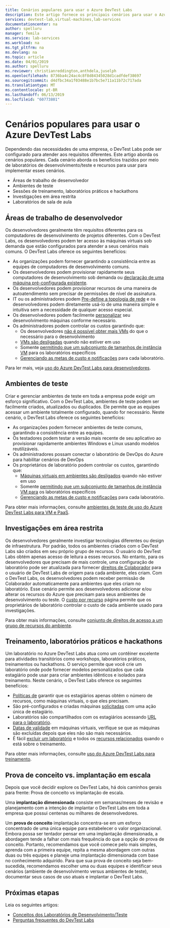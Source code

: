 ```yaml
---
title: Cenários populares para usar o Azure DevTest Labs
description: Este artigo fornece os principais cenários para usar o Azure DevTest Labs e dois caminhos gerais para começar a usar o serviço em sua organização.
services: devtest-lab,virtual-machines,lab-services
documentationcenter: na
author: spelluru
manager: femila
ms.service: lab-services
ms.workload: na
ms.tgt_pltfrm: na
ms.devlang: na
ms.topic: article
ms.date: 04/01/2019
ms.author: spelluru
ms.reviewer: christianreddington,anthdela,juselph
ms.openlocfilehash: 8736ba4c24ac4c8f8d84345028d1cadfdef38697
ms.sourcegitcommit: d4dfbc34a1f03488e1b7bc5e711a11b72c717ada
ms.translationtype: MT
ms.contentlocale: pt-BR
ms.lasthandoff: 06/13/2019
ms.locfileid: "60773801"
---
```

# <a name="popular-scenarios-for-using-azure-devtest-labs"></a>Cenários populares para usar o Azure DevTest Labs
Dependendo das necessidades de uma empresa, o DevTest Labs pode ser configurado para atender aos requisitos diferentes.  Este artigo aborda os cenários populares. Cada cenário aborda os benefícios trazidos por meio de laboratórios de desenvolvimento/teste e recursos para usar para implementar esses cenários.  

- Áreas de trabalho de desenvolvedor
- Ambientes de teste
- Sessões de treinamento, laboratórios práticos e hackathons
- Investigações em área restrita
- Laboratórios de sala de aula

## <a name="developer-desktops"></a>Áreas de trabalho de desenvolvedor
Os desenvolvedores geralmente têm requisitos diferentes para os computadores de desenvolvimento de projetos diferentes. Com o DevTest Labs, os desenvolvedores podem ter acesso às máquinas virtuais sob demanda que estão configurados para atender a seus cenários mais comuns. O DevTest Labs oferece os seguintes benefícios:

- As organizações podem fornecer garantindo a consistência entre as equipes de computadores de desenvolvimento comuns.
- Os desenvolvedores podem provisionar rapidamente seus computadores de desenvolvimento sob demanda ou [declaração de uma máquina pré-configurada existente](devtest-lab-add-claimable-vm.md).
- Os desenvolvedores podem provisionar recursos de uma maneira de autoatendimento sem precisar de permissões de nível de assinatura.
- IT ou os administradores podem [Pre-define a topologia de rede](devtest-lab-configure-vnet.md) e os desenvolvedores podem diretamente usá-lo de uma maneira simple e intuitiva sem a necessidade de qualquer acesso especial.
- Os desenvolvedores podem facilmente [personalizar](devtest-lab-add-vm.md#add-an-existing-artifact-to-a-vm) seu desenvolvimento máquinas conforme necessário.
- Os administradores podem controlar os custos garantindo que:
    - Os desenvolvedores [não é possível obter mais VMs](devtest-lab-set-lab-policy.md#set-virtual-machines-per-user) do que o necessário para o desenvolvimento
    - [VMs são desligadas](devtest-lab-set-lab-policy.md#set-auto-shutdown) quando não estiver em uso
    - Somente [permitindo que um subconjunto de tamanhos de instância VM](devtest-lab-set-lab-policy.md#set-allowed-virtual-machine-sizes) para os laboratórios específicos
    - [Gerenciando as metas de custo e notificações](devtest-lab-configure-cost-management.md) para cada laboratório.

Para ler mais, veja [uso do Azure DevTest Labs para desenvolvedores](devtest-lab-developer-lab.md). 

## <a name="test-environments"></a>Ambientes de teste
Criar e gerenciar ambientes de teste em toda a empresa pode exigir um esforço significativo. Com o DevTest Labs, ambientes de teste podem ser facilmente criados, atualizados ou duplicados. Ele permite que as equipes acessar um ambiente totalmente configurado, quando for necessário. Neste cenário, o DevTest Labs oferece os seguintes benefícios:

- As organizações podem fornecer ambientes de teste comuns, garantindo a consistência entre as equipes.
- Os testadores podem testar a versão mais recente de seu aplicativo ao provisionar rapidamente ambientes Windows e Linux usando modelos reutilizáveis.
- Os administradores possam conectar o laboratório de DevOps do Azure para habilitar cenários de DevOps
- Os proprietários de laboratório podem controlar os custos, garantindo que:
    - [Máquinas virtuais em ambientes são desligados](devtest-lab-set-lab-policy.md#set-auto-shutdown) quando não estiver em uso
    - Somente [permitindo que um subconjunto de tamanhos de instância VM para](devtest-lab-set-lab-policy.md#set-allowed-virtual-machine-sizes) os laboratórios específicos
    - [Gerenciando as metas de custo e notificações](devtest-lab-configure-cost-management.md) para cada laboratório.

Para obter mais informações, consulte [ambientes de teste de uso do Azure DevTest Labs para VM e PaaS](devtest-lab-test-env.md).

## <a name="sandboxed-investigations"></a>Investigações em área restrita
Os desenvolvedores geralmente investigar tecnologias diferentes ou design de infraestrutura. Por padrão, todos os ambientes criados com o DevTest Labs são criados em seu próprio grupo de recursos. O usuário do DevTest Labs obtém apenas acesso de leitura a esses recursos. No entanto, para os desenvolvedores que precisam de mais controle, uma configuração de laboratório pode ser atualizada para fornecer [direitos de Colaborador](https://azure.microsoft.com/updates/azure-devtest-labs-view-and-set-access-rights-to-an-environment-rg/) para o usuário de DevTest Labs de origem para cada ambiente, eles criam.  Com o DevTest Labs, os desenvolvedores podem receber permissão de Colaborador automaticamente para ambientes que eles criam no laboratório.  Esse cenário permite aos desenvolvedores adicionar e/ou alterar os recursos do Azure que precisam para seus ambientes de desenvolvimento ou teste. O [custo por recurso](devtest-lab-configure-cost-management.md#view-cost-by-resource) página permite que os proprietários de laboratório controlar o custo de cada ambiente usado para investigações.

Para obter mais informações, consulte [conjunto de direitos de acesso a um grupo de recursos do ambiente](https://aka.ms/dtl-sandbox).

## <a name="trainings-hands-on-labs-and-hackathons"></a>Treinamento, laboratórios práticos e hackathons 
Um laboratório no Azure DevTest Labs atua como um contêiner excelente para atividades transitórios como workshops, laboratórios práticos, treinamentos ou hackathons.  O serviço permite que você crie um laboratório onde pode fornecer modelos personalizados que cada estagiário pode usar para criar ambientes idênticos e isolados para treinamento. Neste cenário, o DevTest Labs oferece os seguintes benefícios:

- [Políticas de](devtest-lab-set-lab-policy.md) garantir que os estagiários apenas obtém o número de recursos, como máquinas virtuais, o que eles precisam.
- São pré-configurados e criadas máquinas [solicitadas](devtest-lab-add-claimable-vm.md) com uma ação única de estagiário.
- Laboratórios são compartilhados com os estagiários acessando [URL para o laboratório](devtest-lab-faq.md#how-do-i-share-a-direct-link-to-my-lab).
- [Datas de validade](devtest-lab-add-vm.md#steps-to-add-a-vm-to-a-lab-in-azure-devtest-labs) em máquinas virtuais, verifique se que as máquinas são excluídas depois que eles não são mais necessários.
- É fácil [excluir um laboratório](devtest-lab-delete-lab-vm.md#delete-a-lab) e todos os [recursos relacionados](devtest-lab-faq.md#how-do-i-automate-the-process-of-deleting-all-the-vms-in-my-lab) quando o está sobre o treinamento.

Para obter mais informações, consulte [uso do Azure DevTest Labs para treinamento](devtest-lab-training-lab.md).  

## <a name="proof-of-concept-vs-scaled-deployment"></a>Prova de conceito vs. implantação em escala
Depois que você decidir explore os DevTest Labs, há dois caminhos gerais para frente: Prova de conceito vs implantação de escala.  

Uma **implantação dimensionada** consiste em semanas/meses de revisão e planejamento com a intenção de implantar o DevTest Labs em toda a empresa que possui centenas ou milhares de desenvolvedores.

Um **prova de conceito** implantação concentra-se em um esforço concentrado de uma única equipe para estabelecer o valor organizacional. Embora possa ser tentador pensar em uma implantação dimensionada, a abordagem tende a falhar com mais frequência do que a opção de prova de conceito. Portanto, recomendamos que você comece pelo mais simples, aprenda com a primeira equipe, repita a mesma abordagem com outras duas ou três equipes e planeje uma implantação dimensionada com base no conhecimento adquirido. Para que sua prova de conceito seja bem-sucedida, recomendamos escolher uma ou duas equipes e identificar seus cenários (ambiente de desenvolvimento versus ambientes de teste), documentar seus casos de uso atuais e implantar o DevTest Labs.

## <a name="next-steps"></a>Próximas etapas
Leia os seguintes artigos:

- [Conceitos dos Laboratórios de Desenvolvimento/Teste](devtest-lab-concepts.md)
- [Perguntas frequentes do DevTest Labs](devtest-lab-faq.md)

